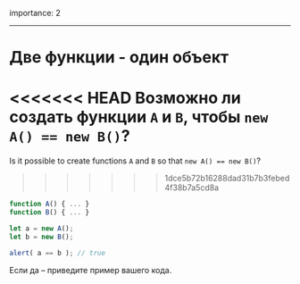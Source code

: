 importance: 2

---

# Две функции - один объект

<<<<<<< HEAD
Возможно ли создать функции `A` и `B`, чтобы `new A() == new B()`?
=======
Is it possible to create functions `A` and `B` so that `new A() == new B()`?
>>>>>>> 1dce5b72b16288dad31b7b3febed4f38b7a5cd8a

```js no-beautify
function A() { ... }
function B() { ... }

let a = new A();
let b = new B();

alert( a == b ); // true
```

Если да – приведите пример вашего кода.
